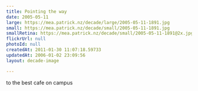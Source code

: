 ```yaml
---
title: Pointing the way
date: 2005-05-11
large: https://mea.patrick.nz/decade/large/2005-05-11-1891.jpg
small: https://mea.patrick.nz/decade/small/2005-05-11-1891.jpg
smallRetina: https://mea.patrick.nz/decade/small/2005-05-11-1891@2x.jpg
flickrUrl: null
photoId: null
createdAt: 2011-01-30 11:07:18.59733
updatedAt: 2006-01-02 23:09:56
layout: decade-image

---
```

to the best cafe on campus
